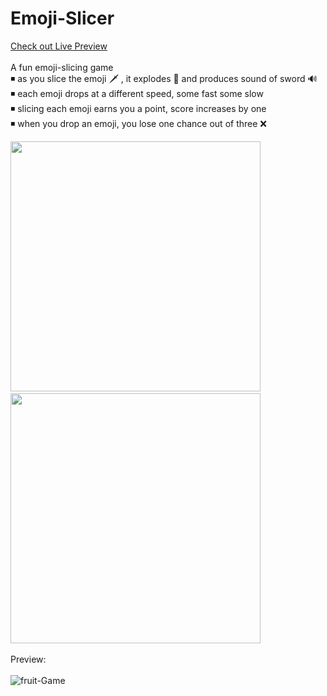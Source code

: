 # Emoji-Slicer
<a href='https://saumya-07.github.io/Fruit-Slicer/'>Check out Live Preview</a></br></br>
A fun emoji-slicing game </br>
◾ as you slice the emoji 🗡 , it explodes 🤺 and produces sound of sword 🔊 </br>
◾ each emoji drops at a different speed, some fast some slow </br>
◾ slicing each emoji earns you a point, score increases by one </br>
◾ when you drop an emoji, you lose one chance out of three ❌ </br>

<img src="https://user-images.githubusercontent.com/68998355/105202219-c16f7b80-5b67-11eb-95b4-1eccd15a2ab6.png" width=400px>&nbsp;&nbsp;&nbsp;&nbsp;<img src="https://user-images.githubusercontent.com/68998355/105206919-e74b4f00-5b6c-11eb-9216-eba68feb5c2b.png" width=400px></br></br>
Preview:</br></br>
![fruit-Game](https://user-images.githubusercontent.com/68998355/105203811-8a01ce80-5b69-11eb-8cf7-0e6348d778c1.gif)



